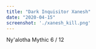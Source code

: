 ```yaml
---
title: "Dark Inquisitor Xanesh"
date: "2020-04-15"
screenshot: './xanesh_kill.png'
---
```


Ny'alotha Mythic 6 / 12

<!-- end -->